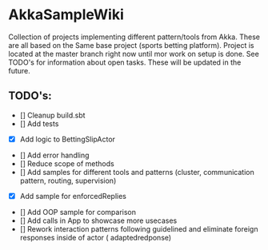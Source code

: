 # AkkaSampleWiki
Collection of projects implementing different pattern/tools from Akka. These are all based on the Same base project (sports betting platform).
Project is located at the master branch right now until mor work on setup is done. See TODO's for information about open tasks. These will be updated in the future.

## TODO's:
- [] Cleanup build.sbt
- [] Add tests
- [x] Add logic to BettingSlipActor
- [] Add error handling
- [] Reduce scope of methods
- [] Add samples for different tools and patterns (cluster, communication pattern, routing, supervision)
- [x] Add sample for enforcedReplies
- [] Add OOP sample for comparison
- [] Add calls in App to showcase more usecases
- [] Rework interaction patterns following guidelined and eliminate foreign responses inside of actor ( adaptedredponse)
